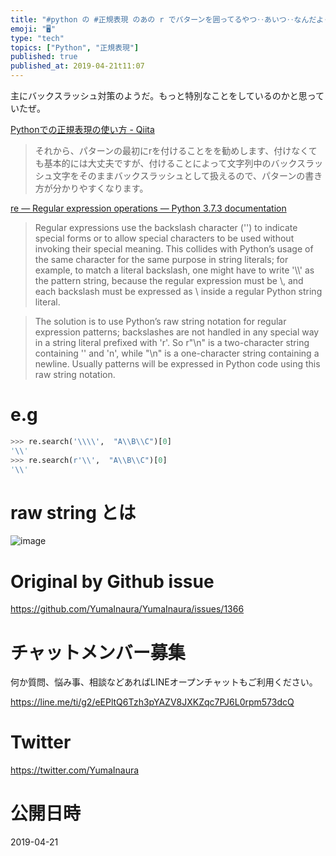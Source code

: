 ```yaml
---
title: "#python の #正規表現 のあの r でパターンを囲ってるやつ‥あいつ‥なんだよ‥ふざけるなよ‥答えは？ ( raw string 記"
emoji: "🖥"
type: "tech"
topics: ["Python", "正規表現"]
published: true
published_at: 2019-04-21t11:07
---
```


主にバックスラッシュ対策のようだ。もっと特別なことをしているのかと思っていたぜ。

[Pythonでの正規表現の使い方 - Qiita](https://qiita.com/wanwanland/items/ce272419dde2f95cdabc)

>それから、パターンの最初にrを付けることをを勧めします、付けなくても基本的には大丈夫ですが、付けることによって文字列中のバックスラッシュ文字をそのままバックスラッシュとして扱えるので、パターンの書き方が分かりやすくなります。

[re — Regular expression operations — Python 3.7.3 documentation](https://docs.python.org/3/library/re.html)

>Regular expressions use the backslash character ('\') to indicate special forms or to allow special characters to be used without invoking their special meaning. This collides with Python’s usage of the same character for the same purpose in string literals; for example, to match a literal backslash, one might have to write '\\\\' as the pattern string, because the regular expression must be \\, and each backslash must be expressed as \\ inside a regular Python string literal.

>The solution is to use Python’s raw string notation for regular expression patterns; backslashes are not handled in any special way in a string literal prefixed with 'r'. So r"\n" is a two-character string containing '\' and 'n', while "\n" is a one-character string containing a newline. Usually patterns will be expressed in Python code using this raw string notation.


# e.g

```py
>>> re.search('\\\\',  "A\\B\\C")[0]
'\\'
>>> re.search(r'\\',  "A\\B\\C")[0]
'\\'
```

# raw string とは

![image](https://user-images.githubusercontent.com/13635059/56463755-23400600-6415-11e9-94a3-46a0fc5733eb.png)


# Original by Github issue

https://github.com/YumaInaura/YumaInaura/issues/1366








<!-- Update From Qiita API -->

# チャットメンバー募集


何か質問、悩み事、相談などあればLINEオープンチャットもご利用ください。

https://line.me/ti/g2/eEPltQ6Tzh3pYAZV8JXKZqc7PJ6L0rpm573dcQ





# Twitter


https://twitter.com/YumaInaura


<!-- Update From Qiita API -->



# 公開日時

2019-04-21
